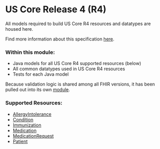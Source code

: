 # US Core Release 4 (R4)

All models required to build US Core R4 resources and datatypes are housed here.

Find more information about this specification [here](https://build.fhir.org/ig/HL7/US-Core-R4/).

### Within this module:
  * Java models for all US Core R4 supported resources (below)
  * All common datatypes used in US Core R4 resources
  * Tests for each Java model

Because validation logic is shared among all FHIR versions, it has been pulled out into its own [module](../validation).

### Supported Resources:
  * [AllergyIntolerance](https://build.fhir.org/ig/HL7/US-Core-R4/StructureDefinition-us-core-allergyintolerance.html)
  * [Condition](https://build.fhir.org/ig/HL7/US-Core-R4/StructureDefinition-us-core-condition.html)
  * [Immunization](https://build.fhir.org/ig/HL7/US-Core-R4/StructureDefinition-us-core-immunization.html)
  * [Medication](https://build.fhir.org/ig/HL7/US-Core-R4/StructureDefinition-us-core-medication.html)
  * [MedicationRequest](https://build.fhir.org/ig/HL7/US-Core-R4/StructureDefinition-us-core-medicationrequest.html)
  * [Patient](https://build.fhir.org/ig/HL7/US-Core-R4/StructureDefinition-us-core-patient.html)

